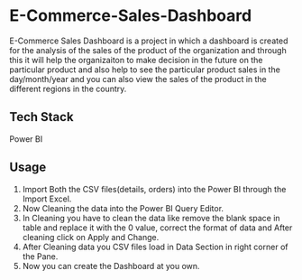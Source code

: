# E-Commerce-Sales-Dashboard

E-Commerce Sales Dashboard is a project in which a dashboard is created for the analysis of the sales of the product of the organization and through this it will help the organizaiton to make decision in the future 
on the particular product and also help to see the particular product sales in the day/month/year and you can also view the sales of the product in the different regions in the country.

## Tech Stack

 Power BI

## Usage
1. Import Both the CSV files(details, orders) into the Power BI through the Import Excel.
2. Now Cleaning the data into the Power BI Query Editor.
3. In Cleaning you have to clean the data like remove the blank space in table and replace it with the 0 value, correct the format of data and After cleaning click on Apply and Change.
4. After Cleaning data you CSV files load in Data Section in right corner of the Pane.
5. Now you can create the Dashboard at you own.

